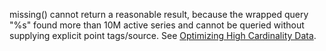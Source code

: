 missing() cannot return a reasonable result, because the wrapped query \"%s\" found more than 10M active series
and cannot be queried without supplying explicit point tags/source. See [Optimizing 
High Cardinality Data](https://docs.wavefront.com/cardinality.html#optimizing-high-cardinality-data).